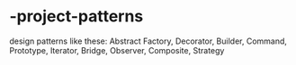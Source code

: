 # -project-patterns
 design patterns like these: Abstract Factory, Decorator, Builder, Command, Prototype, Iterator, Bridge, Observer, Composite, Strategy

